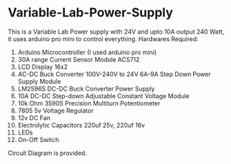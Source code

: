 # Variable-Lab-Power-Supply
This is a Variable Lab Power supply with 24V and upto 10A output 240 Watt, it uses arduino pro mini to control everything. 
Hardwares Required: 
1. Arduino Microcontroller (I used arduino pro mini) 
2. 30A range Current Sensor Module ACS712 
3. LCD Display 16x2 
4. AC-DC Buck Converter 100V-240V to 24V 6A-9A Step Down Power Supply Module 
5. LM2596S DC-DC Buck Converter Power Supply 
6. 10A DC-DC Step-down Adjustable Constant Voltage Module 
7. 10k Ohm 3590S Precision Multiturn Potentiometer 
8. 7805 5v Voltage Regulator 
9. 12v DC Fan 
10. Electrolytic Capacitors 220uf 25v, 220uf 16v 
11. LEDs  
12. On-Off Switch  

Circuit Diagram is provided.
